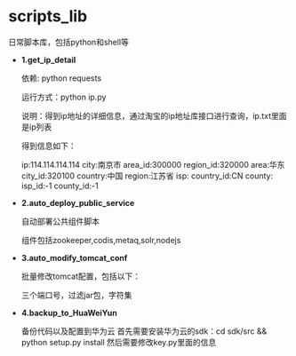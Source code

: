 # scripts_lib
日常脚本库，包括python和shell等

- **1.get_ip_detail**
  
  依赖: python requests
  
  运行方式：python ip.py
  
  说明：得到ip地址的详细信息，通过淘宝的ip地址库接口进行查询，ip.txt里面是ip列表
  
  得到信息如下：
  
  ip:114.114.114.114
city:南京市
area_id:300000
region_id:320000
area:华东
city_id:320100
country:中国
region:江苏省
isp:
country_id:CN
county:
isp_id:-1
county_id:-1
- **2.auto_deploy_public_service**
  
  自动部署公共组件脚本
  
  组件包括zookeeper,codis,metaq,solr,nodejs
 
- **3.auto_modify_tomcat_conf**
  
  批量修改tomcat配置，包括以下：

  三个端口号，过滤jar包，字符集
- **4.backup_to_HuaWeiYun**

  备份代码以及配置到华为云
  首先需要安装华为云的sdk：cd sdk/src && python setup.py install
  然后需要修改key.py里面的信息
